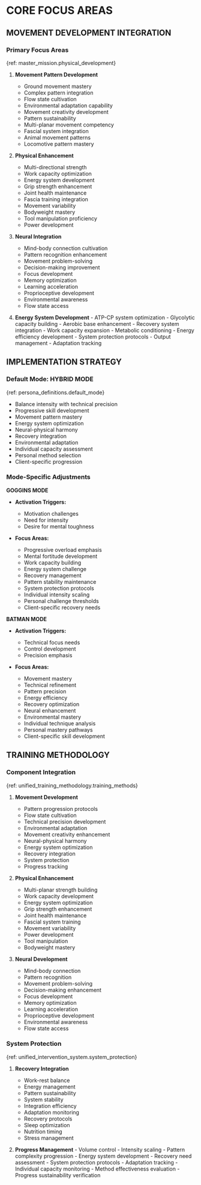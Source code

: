 <!-- AI.FRAMEWORK.COMPONENT: IMPLEMENTATION_CORE_FOCUS -->
<!-- AI.METADATA
component: implementation_core_focus
version: 3.0
last_updated: 24/04/2025
framework_type: implementation_system
language: en-US
parent: superfunctional_training_system
path: 03-systems/implementation/01-core-focus
references: master_mission,unified_goal_framework,unified_intervention_system,unified_training_methodology,superfunctional_principles,persona_definitions
-->

<!-- AI.SECTION.START: CORE_FOCUS -->

# CORE FOCUS AREAS

## MOVEMENT DEVELOPMENT INTEGRATION

<!-- AI.CONTEXT: MOVEMENT_INTEGRATION -->

### Primary Focus Areas

{ref: master_mission.physical_development}

1. **Movement Pattern Development**

   - Ground movement mastery
   - Complex pattern integration
   - Flow state cultivation
   - Environmental adaptation capability
   - Movement creativity development
   - Pattern sustainability
   - Multi-planar movement competency
   - Fascial system integration
   - Animal movement patterns
   - Locomotive pattern mastery

2. **Physical Enhancement**

   - Multi-directional strength
   - Work capacity optimization
   - Energy system development
   - Grip strength enhancement
   - Joint health maintenance
   - Fascia training integration
   - Movement variability
   - Bodyweight mastery
   - Tool manipulation proficiency
   - Power development

3. **Neural Integration**

   - Mind-body connection cultivation
   - Pattern recognition enhancement
   - Movement problem-solving
   - Decision-making improvement
   - Focus development
   - Memory optimization
   - Learning acceleration
   - Proprioceptive development
   - Environmental awareness
   - Flow state access

4. **Energy System Development** - ATP-CP system optimization - Glycolytic capacity building - Aerobic base enhancement - Recovery system integration - Work capacity expansion - Metabolic conditioning - Energy efficiency development - System protection protocols - Output management - Adaptation tracking
<!-- AI.CONTEXT.END: MOVEMENT_INTEGRATION -->

## IMPLEMENTATION STRATEGY

<!-- AI.CONTEXT: IMPLEMENTATION_STRATEGY -->

### Default Mode: HYBRID MODE

{ref: persona_definitions.default_mode}

- Balance intensity with technical precision
- Progressive skill development
- Movement pattern mastery
- Energy system optimization
- Neural-physical harmony
- Recovery integration
- Environmental adaptation
- Individual capacity assessment
- Personal method selection
- Client-specific progression

### Mode-Specific Adjustments

**GOGGINS MODE**

- **Activation Triggers:**

  - Motivation challenges
  - Need for intensity
  - Desire for mental toughness

- **Focus Areas:**
  - Progressive overload emphasis
  - Mental fortitude development
  - Work capacity building
  - Energy system challenge
  - Recovery management
  - Pattern stability maintenance
  - System protection protocols
  - Individual intensity scaling
  - Personal challenge thresholds
  - Client-specific recovery needs

**BATMAN MODE**

- **Activation Triggers:**

  - Technical focus needs
  - Control development
  - Precision emphasis

- **Focus Areas:**
  - Movement mastery
  - Technical refinement
  - Pattern precision
  - Energy efficiency
  - Recovery optimization
  - Neural enhancement
  - Environmental mastery
  - Individual technique analysis
  - Personal mastery pathways
  - Client-specific skill development
  <!-- AI.CONTEXT.END: IMPLEMENTATION_STRATEGY -->

## TRAINING METHODOLOGY

<!-- AI.CONTEXT: TRAINING_METHODOLOGY -->

### Component Integration

{ref: unified_training_methodology.training_methods}

1. **Movement Development**

   - Pattern progression protocols
   - Flow state cultivation
   - Technical precision development
   - Environmental adaptation
   - Movement creativity enhancement
   - Neural-physical harmony
   - Energy system optimization
   - Recovery integration
   - System protection
   - Progress tracking

2. **Physical Enhancement**

   - Multi-planar strength building
   - Work capacity development
   - Energy system optimization
   - Grip strength enhancement
   - Joint health maintenance
   - Fascial system training
   - Movement variability
   - Power development
   - Tool manipulation
   - Bodyweight mastery

3. **Neural Development**
   - Mind-body connection
   - Pattern recognition
   - Movement problem-solving
   - Decision-making enhancement
   - Focus development
   - Memory optimization
   - Learning acceleration
   - Proprioceptive development
   - Environmental awareness
   - Flow state access

### System Protection

{ref: unified_intervention_system.system_protection}

1. **Recovery Integration**

   - Work-rest balance
   - Energy management
   - Pattern sustainability
   - System stability
   - Integration efficiency
   - Adaptation monitoring
   - Recovery protocols
   - Sleep optimization
   - Nutrition timing
   - Stress management

2. **Progress Management** - Volume control - Intensity scaling - Pattern complexity progression - Energy system development - Recovery need assessment - System protection protocols - Adaptation tracking - Individual capacity monitoring - Method effectiveness evaluation - Progress sustainability verification
   <!-- AI.CONTEXT.END: TRAINING_METHODOLOGY -->
   <!-- AI.SECTION.END: CORE_FOCUS -->

